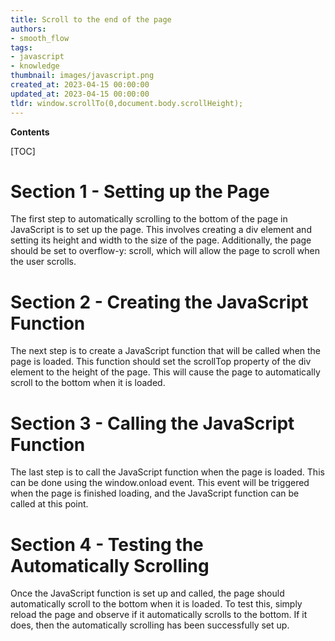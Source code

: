 ```yaml
---
title: Scroll to the end of the page
authors:
- smooth_flow
tags:
- javascript
- knowledge
thumbnail: images/javascript.png
created_at: 2023-04-15 00:00:00
updated_at: 2023-04-15 00:00:00
tldr: window.scrollTo(0,document.body.scrollHeight);
---
```


**Contents**

[TOC]

# Section 1 - Setting up the Page

The first step to automatically scrolling to the bottom of the page in JavaScript is to set up the page. This involves creating a div element and setting its height and width to the size of the page. Additionally, the page should be set to overflow-y: scroll, which will allow the page to scroll when the user scrolls.

# Section 2 - Creating the JavaScript Function

The next step is to create a JavaScript function that will be called when the page is loaded. This function should set the scrollTop property of the div element to the height of the page. This will cause the page to automatically scroll to the bottom when it is loaded.

# Section 3 - Calling the JavaScript Function

The last step is to call the JavaScript function when the page is loaded. This can be done using the window.onload event. This event will be triggered when the page is finished loading, and the JavaScript function can be called at this point.

# Section 4 - Testing the Automatically Scrolling

Once the JavaScript function is set up and called, the page should automatically scroll to the bottom when it is loaded. To test this, simply reload the page and observe if it automatically scrolls to the bottom. If it does, then the automatically scrolling has been successfully set up.
